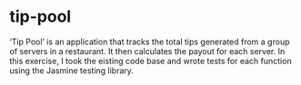 # tip-pool

‘Tip Pool’ is an application that tracks the total tips generated from a group of servers in a restaurant. It then calculates the payout for each server.  In this exercise, I took the eisting code base and wrote tests for each function using the Jasmine testing library.

